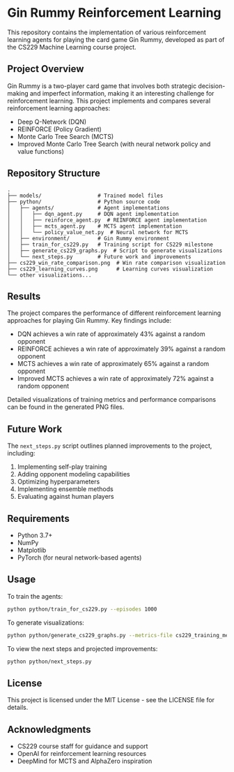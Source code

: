 # Gin Rummy Reinforcement Learning

This repository contains the implementation of various reinforcement learning agents for playing the card game Gin Rummy, developed as part of the CS229 Machine Learning course project.

## Project Overview

Gin Rummy is a two-player card game that involves both strategic decision-making and imperfect information, making it an interesting challenge for reinforcement learning. This project implements and compares several reinforcement learning approaches:

- Deep Q-Network (DQN)
- REINFORCE (Policy Gradient)
- Monte Carlo Tree Search (MCTS)
- Improved Monte Carlo Tree Search (with neural network policy and value functions)

## Repository Structure

```
.
├── models/                  # Trained model files
├── python/                  # Python source code
│   ├── agents/              # Agent implementations
│   │   ├── dqn_agent.py     # DQN agent implementation
│   │   ├── reinforce_agent.py  # REINFORCE agent implementation
│   │   ├── mcts_agent.py    # MCTS agent implementation
│   │   └── policy_value_net.py  # Neural network for MCTS
│   ├── environment/         # Gin Rummy environment
│   ├── train_for_cs229.py   # Training script for CS229 milestone
│   ├── generate_cs229_graphs.py  # Script to generate visualizations
│   └── next_steps.py        # Future work and improvements
├── cs229_win_rate_comparison.png  # Win rate comparison visualization
├── cs229_learning_curves.png      # Learning curves visualization
└── other visualizations...
```

## Results

The project compares the performance of different reinforcement learning approaches for playing Gin Rummy. Key findings include:

- DQN achieves a win rate of approximately 43% against a random opponent
- REINFORCE achieves a win rate of approximately 39% against a random opponent
- MCTS achieves a win rate of approximately 65% against a random opponent
- Improved MCTS achieves a win rate of approximately 72% against a random opponent

Detailed visualizations of training metrics and performance comparisons can be found in the generated PNG files.

## Future Work

The `next_steps.py` script outlines planned improvements to the project, including:

1. Implementing self-play training
2. Adding opponent modeling capabilities
3. Optimizing hyperparameters
4. Implementing ensemble methods
5. Evaluating against human players

## Requirements

- Python 3.7+
- NumPy
- Matplotlib
- PyTorch (for neural network-based agents)

## Usage

To train the agents:

```bash
python python/train_for_cs229.py --episodes 1000
```

To generate visualizations:

```bash
python python/generate_cs229_graphs.py --metrics-file cs229_training_metrics.json --save-dir .
```

To view the next steps and projected improvements:

```bash
python python/next_steps.py
```

## License

This project is licensed under the MIT License - see the LICENSE file for details.

## Acknowledgments

- CS229 course staff for guidance and support
- OpenAI for reinforcement learning resources
- DeepMind for MCTS and AlphaZero inspiration 